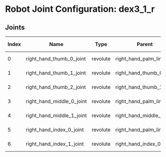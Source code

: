 # Robot Joint Configuration: dex3_1_r

## Joints

| Index | Name | Type | Parent | Child | Angle Limits | Force Limits |
|---|---|---|---|---|---|---|
| 0 | right_hand_thumb_0_joint | revolute | right_hand_palm_link | right_hand_thumb_0_link | [-1.04719755, 1.04719755] | [-2.45, 2.45] |
| 1 | right_hand_thumb_1_joint | revolute | right_hand_thumb_0_link | right_hand_thumb_1_link | [-1.04719755, 0.72431163] | [-1.4, 1.4] |
| 2 | right_hand_thumb_2_joint | revolute | right_hand_thumb_1_link | right_hand_thumb_2_link | [-1.74532925, 0.0] | [-1.4, 1.4] |
| 3 | right_hand_middle_0_joint | revolute | right_hand_palm_link | right_hand_middle_0_link | [0.0, 1.57079632] | [-1.4, 1.4] |
| 4 | right_hand_middle_1_joint | revolute | right_hand_middle_0_link | right_hand_middle_1_link | [0.0, 1.74532925] | [-1.4, 1.4] |
| 5 | right_hand_index_0_joint | revolute | right_hand_palm_link | right_hand_index_0_link | [0.0, 1.57079632] | [-1.4, 1.4] |
| 6 | right_hand_index_1_joint | revolute | right_hand_index_0_link | right_hand_index_1_link | [0.0, 1.74532925] | [-1.4, 1.4] |
